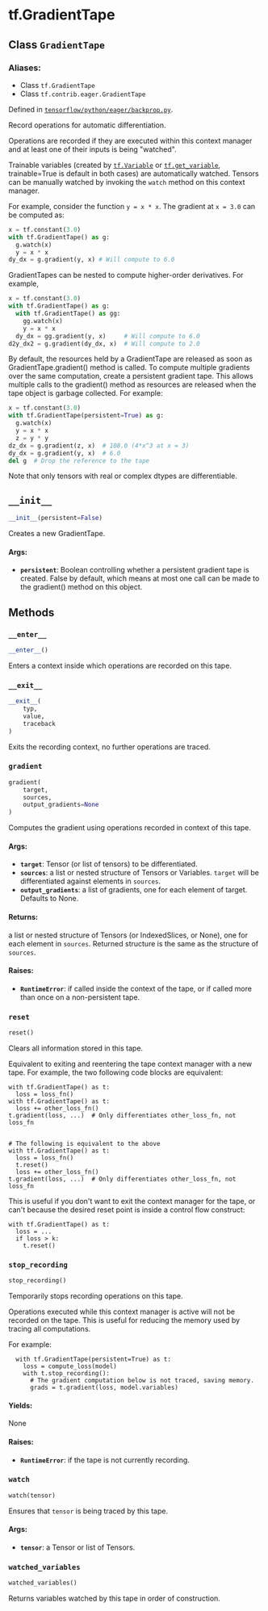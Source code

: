 <div itemscope itemtype="http://developers.google.com/ReferenceObject">
<meta itemprop="name" content="tf.GradientTape" />
<meta itemprop="path" content="Stable" />
<meta itemprop="property" content="__enter__"/>
<meta itemprop="property" content="__exit__"/>
<meta itemprop="property" content="__init__"/>
<meta itemprop="property" content="gradient"/>
<meta itemprop="property" content="reset"/>
<meta itemprop="property" content="stop_recording"/>
<meta itemprop="property" content="watch"/>
<meta itemprop="property" content="watched_variables"/>
</div>

# tf.GradientTape

## Class `GradientTape`



### Aliases:

* Class `tf.GradientTape`
* Class `tf.contrib.eager.GradientTape`



Defined in [`tensorflow/python/eager/backprop.py`](https://www.tensorflow.org/code/tensorflow/python/eager/backprop.py).

Record operations for automatic differentiation.

Operations are recorded if they are executed within this context manager and
at least one of their inputs is being "watched".

Trainable variables (created by <a href="../tf/Variable.md"><code>tf.Variable</code></a> or <a href="../tf/get_variable.md"><code>tf.get_variable</code></a>,
trainable=True is default in both cases) are automatically watched. Tensors
can be manually watched by invoking the `watch` method on this context
manager.

For example, consider the function `y = x * x`. The gradient at `x = 3.0` can
be computed as:

```python
x = tf.constant(3.0)
with tf.GradientTape() as g:
  g.watch(x)
  y = x * x
dy_dx = g.gradient(y, x) # Will compute to 6.0
```

GradientTapes can be nested to compute higher-order derivatives. For example,

```python
x = tf.constant(3.0)
with tf.GradientTape() as g:
  with tf.GradientTape() as gg:
    gg.watch(x)
    y = x * x
  dy_dx = gg.gradient(y, x)     # Will compute to 6.0
d2y_dx2 = g.gradient(dy_dx, x)  # Will compute to 2.0
```

By default, the resources held by a GradientTape are released as soon as
GradientTape.gradient() method is called. To compute multiple gradients over
the same computation, create a persistent gradient tape. This allows multiple
calls to the gradient() method as resources are released when the tape object
is garbage collected. For example:

```python
x = tf.constant(3.0)
with tf.GradientTape(persistent=True) as g:
  g.watch(x)
  y = x * x
  z = y * y
dz_dx = g.gradient(z, x)  # 108.0 (4*x^3 at x = 3)
dy_dx = g.gradient(y, x)  # 6.0
del g  # Drop the reference to the tape
```

Note that only tensors with real or complex dtypes are differentiable.

<h2 id="__init__"><code>__init__</code></h2>

``` python
__init__(persistent=False)
```

Creates a new GradientTape.

#### Args:

* <b>`persistent`</b>: Boolean controlling whether a persistent gradient tape
    is created. False by default, which means at most one call can
    be made to the gradient() method on this object.



## Methods

<h3 id="__enter__"><code>__enter__</code></h3>

``` python
__enter__()
```

Enters a context inside which operations are recorded on this tape.

<h3 id="__exit__"><code>__exit__</code></h3>

``` python
__exit__(
    typ,
    value,
    traceback
)
```

Exits the recording context, no further operations are traced.

<h3 id="gradient"><code>gradient</code></h3>

``` python
gradient(
    target,
    sources,
    output_gradients=None
)
```

Computes the gradient using operations recorded in context of this tape.

#### Args:

* <b>`target`</b>: Tensor (or list of tensors) to be differentiated.
* <b>`sources`</b>: a list or nested structure of Tensors or Variables. `target`
    will be differentiated against elements in `sources`.
* <b>`output_gradients`</b>: a list of gradients, one for each element of
    target. Defaults to None.


#### Returns:

a list or nested structure of Tensors (or IndexedSlices, or None),
one for each element in `sources`. Returned structure is the same as
the structure of `sources`.


#### Raises:

* <b>`RuntimeError`</b>: if called inside the context of the tape, or if called more
   than once on a non-persistent tape.

<h3 id="reset"><code>reset</code></h3>

``` python
reset()
```

Clears all information stored in this tape.

Equivalent to exiting and reentering the tape context manager with a new
tape. For example, the two following code blocks are equivalent:
```
with tf.GradientTape() as t:
  loss = loss_fn()
with tf.GradientTape() as t:
  loss += other_loss_fn()
t.gradient(loss, ...)  # Only differentiates other_loss_fn, not loss_fn


# The following is equivalent to the above
with tf.GradientTape() as t:
  loss = loss_fn()
  t.reset()
  loss += other_loss_fn()
t.gradient(loss, ...)  # Only differentiates other_loss_fn, not loss_fn
```

This is useful if you don't want to exit the context manager for the tape,
or can't because the desired reset point is inside a control flow construct:

```
with tf.GradientTape() as t:
  loss = ...
  if loss > k:
    t.reset()
```

<h3 id="stop_recording"><code>stop_recording</code></h3>

``` python
stop_recording()
```

Temporarily stops recording operations on this tape.

Operations executed while this context manager is active will not be
recorded on the tape. This is useful for reducing the memory used by tracing
all computations.

For example:

```
  with tf.GradientTape(persistent=True) as t:
    loss = compute_loss(model)
    with t.stop_recording():
      # The gradient computation below is not traced, saving memory.
      grads = t.gradient(loss, model.variables)
```

#### Yields:

None

#### Raises:

* <b>`RuntimeError`</b>: if the tape is not currently recording.

<h3 id="watch"><code>watch</code></h3>

``` python
watch(tensor)
```

Ensures that `tensor` is being traced by this tape.

#### Args:

* <b>`tensor`</b>: a Tensor or list of Tensors.

<h3 id="watched_variables"><code>watched_variables</code></h3>

``` python
watched_variables()
```

Returns variables watched by this tape in order of construction.



